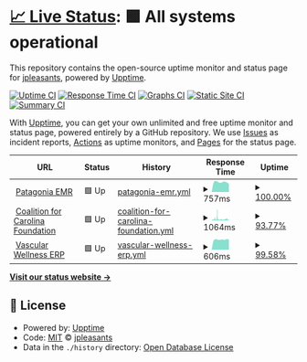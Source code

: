 # [📈 Live Status](https://jpleasants.github.io/upptime): <!--live status--> **🟩 All systems operational**

This repository contains the open-source uptime monitor and status page for [jpleasants](https://jpleasants.github.io/upptime), powered by [Upptime](https://github.com/upptime/upptime).

[![Uptime CI](https://github.com/jpleasants/upptime/workflows/Uptime%20CI/badge.svg)](https://github.com/jpleasants/upptime/actions?query=workflow%3A%22Uptime+CI%22)
[![Response Time CI](https://github.com/jpleasants/upptime/workflows/Response%20Time%20CI/badge.svg)](https://github.com/jpleasants/upptime/actions?query=workflow%3A%22Response+Time+CI%22)
[![Graphs CI](https://github.com/jpleasants/upptime/workflows/Graphs%20CI/badge.svg)](https://github.com/jpleasants/upptime/actions?query=workflow%3A%22Graphs+CI%22)
[![Static Site CI](https://github.com/jpleasants/upptime/workflows/Static%20Site%20CI/badge.svg)](https://github.com/jpleasants/upptime/actions?query=workflow%3A%22Static+Site+CI%22)
[![Summary CI](https://github.com/jpleasants/upptime/workflows/Summary%20CI/badge.svg)](https://github.com/jpleasants/upptime/actions?query=workflow%3A%22Summary+CI%22)

With [Upptime](https://upptime.js.org), you can get your own unlimited and free uptime monitor and status page, powered entirely by a GitHub repository. We use [Issues](https://github.com/jpleasants/upptime/issues) as incident reports, [Actions](https://github.com/jpleasants/upptime/actions) as uptime monitors, and [Pages](https://jpleasants.github.io/upptime) for the status page.

<!--start: status pages-->
<!-- This summary is generated by Upptime (https://github.com/upptime/upptime) -->
<!-- Do not edit this manually, your changes will be overwritten -->
<!-- prettier-ignore -->
| URL | Status | History | Response Time | Uptime |
| --- | ------ | ------- | ------------- | ------ |
| <img alt="" src="https://icons.duckduckgo.com/ip3/null.ico" height="13"> [Patagonia EMR](patagoniaemr.com) | 🟩 Up | [patagonia-emr.yml](https://github.com/jpleasants/upptime/commits/HEAD/history/patagonia-emr.yml) | <details><summary><img alt="Response time graph" src="./graphs/patagonia-emr/response-time-week.png" height="20"> 757ms</summary><br><a href="https://jpleasants.github.io/upptime/history/patagonia-emr"><img alt="Response time 506" src="https://img.shields.io/endpoint?url=https%3A%2F%2Fraw.githubusercontent.com%2Fjpleasants%2Fupptime%2FHEAD%2Fapi%2Fpatagonia-emr%2Fresponse-time.json"></a><br><a href="https://jpleasants.github.io/upptime/history/patagonia-emr"><img alt="24-hour response time 632" src="https://img.shields.io/endpoint?url=https%3A%2F%2Fraw.githubusercontent.com%2Fjpleasants%2Fupptime%2FHEAD%2Fapi%2Fpatagonia-emr%2Fresponse-time-day.json"></a><br><a href="https://jpleasants.github.io/upptime/history/patagonia-emr"><img alt="7-day response time 757" src="https://img.shields.io/endpoint?url=https%3A%2F%2Fraw.githubusercontent.com%2Fjpleasants%2Fupptime%2FHEAD%2Fapi%2Fpatagonia-emr%2Fresponse-time-week.json"></a><br><a href="https://jpleasants.github.io/upptime/history/patagonia-emr"><img alt="30-day response time 789" src="https://img.shields.io/endpoint?url=https%3A%2F%2Fraw.githubusercontent.com%2Fjpleasants%2Fupptime%2FHEAD%2Fapi%2Fpatagonia-emr%2Fresponse-time-month.json"></a><br><a href="https://jpleasants.github.io/upptime/history/patagonia-emr"><img alt="1-year response time 521" src="https://img.shields.io/endpoint?url=https%3A%2F%2Fraw.githubusercontent.com%2Fjpleasants%2Fupptime%2FHEAD%2Fapi%2Fpatagonia-emr%2Fresponse-time-year.json"></a></details> | <details><summary><a href="https://jpleasants.github.io/upptime/history/patagonia-emr">100.00%</a></summary><a href="https://jpleasants.github.io/upptime/history/patagonia-emr"><img alt="All-time uptime 99.87%" src="https://img.shields.io/endpoint?url=https%3A%2F%2Fraw.githubusercontent.com%2Fjpleasants%2Fupptime%2FHEAD%2Fapi%2Fpatagonia-emr%2Fuptime.json"></a><br><a href="https://jpleasants.github.io/upptime/history/patagonia-emr"><img alt="24-hour uptime 100.00%" src="https://img.shields.io/endpoint?url=https%3A%2F%2Fraw.githubusercontent.com%2Fjpleasants%2Fupptime%2FHEAD%2Fapi%2Fpatagonia-emr%2Fuptime-day.json"></a><br><a href="https://jpleasants.github.io/upptime/history/patagonia-emr"><img alt="7-day uptime 100.00%" src="https://img.shields.io/endpoint?url=https%3A%2F%2Fraw.githubusercontent.com%2Fjpleasants%2Fupptime%2FHEAD%2Fapi%2Fpatagonia-emr%2Fuptime-week.json"></a><br><a href="https://jpleasants.github.io/upptime/history/patagonia-emr"><img alt="30-day uptime 100.00%" src="https://img.shields.io/endpoint?url=https%3A%2F%2Fraw.githubusercontent.com%2Fjpleasants%2Fupptime%2FHEAD%2Fapi%2Fpatagonia-emr%2Fuptime-month.json"></a><br><a href="https://jpleasants.github.io/upptime/history/patagonia-emr"><img alt="1-year uptime 99.85%" src="https://img.shields.io/endpoint?url=https%3A%2F%2Fraw.githubusercontent.com%2Fjpleasants%2Fupptime%2FHEAD%2Fapi%2Fpatagonia-emr%2Fuptime-year.json"></a></details>
| <img alt="" src="https://icons.duckduckgo.com/ip3/coalitionforcarolinafoundation.org.ico" height="13"> [Coalition for Carolina Foundation](https://coalitionforcarolinafoundation.org) | 🟩 Up | [coalition-for-carolina-foundation.yml](https://github.com/jpleasants/upptime/commits/HEAD/history/coalition-for-carolina-foundation.yml) | <details><summary><img alt="Response time graph" src="./graphs/coalition-for-carolina-foundation/response-time-week.png" height="20"> 1064ms</summary><br><a href="https://jpleasants.github.io/upptime/history/coalition-for-carolina-foundation"><img alt="Response time 978" src="https://img.shields.io/endpoint?url=https%3A%2F%2Fraw.githubusercontent.com%2Fjpleasants%2Fupptime%2FHEAD%2Fapi%2Fcoalition-for-carolina-foundation%2Fresponse-time.json"></a><br><a href="https://jpleasants.github.io/upptime/history/coalition-for-carolina-foundation"><img alt="24-hour response time 979" src="https://img.shields.io/endpoint?url=https%3A%2F%2Fraw.githubusercontent.com%2Fjpleasants%2Fupptime%2FHEAD%2Fapi%2Fcoalition-for-carolina-foundation%2Fresponse-time-day.json"></a><br><a href="https://jpleasants.github.io/upptime/history/coalition-for-carolina-foundation"><img alt="7-day response time 1064" src="https://img.shields.io/endpoint?url=https%3A%2F%2Fraw.githubusercontent.com%2Fjpleasants%2Fupptime%2FHEAD%2Fapi%2Fcoalition-for-carolina-foundation%2Fresponse-time-week.json"></a><br><a href="https://jpleasants.github.io/upptime/history/coalition-for-carolina-foundation"><img alt="30-day response time 1003" src="https://img.shields.io/endpoint?url=https%3A%2F%2Fraw.githubusercontent.com%2Fjpleasants%2Fupptime%2FHEAD%2Fapi%2Fcoalition-for-carolina-foundation%2Fresponse-time-month.json"></a><br><a href="https://jpleasants.github.io/upptime/history/coalition-for-carolina-foundation"><img alt="1-year response time 845" src="https://img.shields.io/endpoint?url=https%3A%2F%2Fraw.githubusercontent.com%2Fjpleasants%2Fupptime%2FHEAD%2Fapi%2Fcoalition-for-carolina-foundation%2Fresponse-time-year.json"></a></details> | <details><summary><a href="https://jpleasants.github.io/upptime/history/coalition-for-carolina-foundation">93.77%</a></summary><a href="https://jpleasants.github.io/upptime/history/coalition-for-carolina-foundation"><img alt="All-time uptime 99.28%" src="https://img.shields.io/endpoint?url=https%3A%2F%2Fraw.githubusercontent.com%2Fjpleasants%2Fupptime%2FHEAD%2Fapi%2Fcoalition-for-carolina-foundation%2Fuptime.json"></a><br><a href="https://jpleasants.github.io/upptime/history/coalition-for-carolina-foundation"><img alt="24-hour uptime 91.95%" src="https://img.shields.io/endpoint?url=https%3A%2F%2Fraw.githubusercontent.com%2Fjpleasants%2Fupptime%2FHEAD%2Fapi%2Fcoalition-for-carolina-foundation%2Fuptime-day.json"></a><br><a href="https://jpleasants.github.io/upptime/history/coalition-for-carolina-foundation"><img alt="7-day uptime 93.77%" src="https://img.shields.io/endpoint?url=https%3A%2F%2Fraw.githubusercontent.com%2Fjpleasants%2Fupptime%2FHEAD%2Fapi%2Fcoalition-for-carolina-foundation%2Fuptime-week.json"></a><br><a href="https://jpleasants.github.io/upptime/history/coalition-for-carolina-foundation"><img alt="30-day uptime 94.17%" src="https://img.shields.io/endpoint?url=https%3A%2F%2Fraw.githubusercontent.com%2Fjpleasants%2Fupptime%2FHEAD%2Fapi%2Fcoalition-for-carolina-foundation%2Fuptime-month.json"></a><br><a href="https://jpleasants.github.io/upptime/history/coalition-for-carolina-foundation"><img alt="1-year uptime 99.31%" src="https://img.shields.io/endpoint?url=https%3A%2F%2Fraw.githubusercontent.com%2Fjpleasants%2Fupptime%2FHEAD%2Fapi%2Fcoalition-for-carolina-foundation%2Fuptime-year.json"></a></details>
| <img alt="" src="https://icons.duckduckgo.com/ip3/erp7.carolinawellnessgroup.com.ico" height="13"> [Vascular Wellness ERP](https://erp7.carolinawellnessgroup.com/) | 🟩 Up | [vascular-wellness-erp.yml](https://github.com/jpleasants/upptime/commits/HEAD/history/vascular-wellness-erp.yml) | <details><summary><img alt="Response time graph" src="./graphs/vascular-wellness-erp/response-time-week.png" height="20"> 606ms</summary><br><a href="https://jpleasants.github.io/upptime/history/vascular-wellness-erp"><img alt="Response time 414" src="https://img.shields.io/endpoint?url=https%3A%2F%2Fraw.githubusercontent.com%2Fjpleasants%2Fupptime%2FHEAD%2Fapi%2Fvascular-wellness-erp%2Fresponse-time.json"></a><br><a href="https://jpleasants.github.io/upptime/history/vascular-wellness-erp"><img alt="24-hour response time 600" src="https://img.shields.io/endpoint?url=https%3A%2F%2Fraw.githubusercontent.com%2Fjpleasants%2Fupptime%2FHEAD%2Fapi%2Fvascular-wellness-erp%2Fresponse-time-day.json"></a><br><a href="https://jpleasants.github.io/upptime/history/vascular-wellness-erp"><img alt="7-day response time 606" src="https://img.shields.io/endpoint?url=https%3A%2F%2Fraw.githubusercontent.com%2Fjpleasants%2Fupptime%2FHEAD%2Fapi%2Fvascular-wellness-erp%2Fresponse-time-week.json"></a><br><a href="https://jpleasants.github.io/upptime/history/vascular-wellness-erp"><img alt="30-day response time 604" src="https://img.shields.io/endpoint?url=https%3A%2F%2Fraw.githubusercontent.com%2Fjpleasants%2Fupptime%2FHEAD%2Fapi%2Fvascular-wellness-erp%2Fresponse-time-month.json"></a><br><a href="https://jpleasants.github.io/upptime/history/vascular-wellness-erp"><img alt="1-year response time 414" src="https://img.shields.io/endpoint?url=https%3A%2F%2Fraw.githubusercontent.com%2Fjpleasants%2Fupptime%2FHEAD%2Fapi%2Fvascular-wellness-erp%2Fresponse-time-year.json"></a></details> | <details><summary><a href="https://jpleasants.github.io/upptime/history/vascular-wellness-erp">99.58%</a></summary><a href="https://jpleasants.github.io/upptime/history/vascular-wellness-erp"><img alt="All-time uptime 99.83%" src="https://img.shields.io/endpoint?url=https%3A%2F%2Fraw.githubusercontent.com%2Fjpleasants%2Fupptime%2FHEAD%2Fapi%2Fvascular-wellness-erp%2Fuptime.json"></a><br><a href="https://jpleasants.github.io/upptime/history/vascular-wellness-erp"><img alt="24-hour uptime 100.00%" src="https://img.shields.io/endpoint?url=https%3A%2F%2Fraw.githubusercontent.com%2Fjpleasants%2Fupptime%2FHEAD%2Fapi%2Fvascular-wellness-erp%2Fuptime-day.json"></a><br><a href="https://jpleasants.github.io/upptime/history/vascular-wellness-erp"><img alt="7-day uptime 99.58%" src="https://img.shields.io/endpoint?url=https%3A%2F%2Fraw.githubusercontent.com%2Fjpleasants%2Fupptime%2FHEAD%2Fapi%2Fvascular-wellness-erp%2Fuptime-week.json"></a><br><a href="https://jpleasants.github.io/upptime/history/vascular-wellness-erp"><img alt="30-day uptime 99.90%" src="https://img.shields.io/endpoint?url=https%3A%2F%2Fraw.githubusercontent.com%2Fjpleasants%2Fupptime%2FHEAD%2Fapi%2Fvascular-wellness-erp%2Fuptime-month.json"></a><br><a href="https://jpleasants.github.io/upptime/history/vascular-wellness-erp"><img alt="1-year uptime 99.93%" src="https://img.shields.io/endpoint?url=https%3A%2F%2Fraw.githubusercontent.com%2Fjpleasants%2Fupptime%2FHEAD%2Fapi%2Fvascular-wellness-erp%2Fuptime-year.json"></a></details>

<!--end: status pages-->

[**Visit our status website →**](https://jpleasants.github.io/upptime)

## 📄 License

- Powered by: [Upptime](https://github.com/upptime/upptime)
- Code: [MIT](./LICENSE) © [jpleasants](https://jpleasants.github.io/upptime)
- Data in the `./history` directory: [Open Database License](https://opendatacommons.org/licenses/odbl/1-0/)
